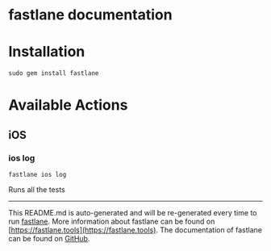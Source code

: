 fastlane documentation
================
# Installation
```
sudo gem install fastlane
```
# Available Actions
## iOS
### ios log
```
fastlane ios log
```
Runs all the tests

----

This README.md is auto-generated and will be re-generated every time to run [fastlane](https://fastlane.tools).
More information about fastlane can be found on [https://fastlane.tools](https://fastlane.tools).
The documentation of fastlane can be found on [GitHub](https://github.com/fastlane/fastlane/tree/master/fastlane).